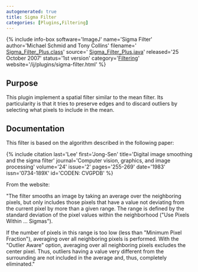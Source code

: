 ```yaml
---
autogenerated: true
title: Sigma Filter
categories: [Plugins,Filtering]
---
```


{% include info-box software='ImageJ' name='Sigma Filter' author='Michael Schmid and Tony Collins' filename=' [Sigma\_Filter\_Plus.class](/ij/plugins/download/Sigma_Filter_Plus.class)' source=' [Sigma\_Filter\_Plus.java](/ij/plugins/download/Sigma_Filter_Plus.java)' released='25 October 2007' status='1st version' category='[Filtering](Category_Filtering)' website='/ij/plugins/sigma-filter.html' %}

## Purpose

This plugin implement a spatial filter similar to the mean filter. Its particularity is that it tries to preserve edges and to discard outliers by selecting what pixels to include in the mean.

## Documentation

This filter is based on the algorithm described in the following paper:

{% include citation last='Lee' first='Jong-Sen' title='Digital image smoothing and the sigma filter' journal='Computer vision, graphics, and image processing' volume='24' issue='2' pages='255-269' date='1983' issn='0734-189X' id='CODEN: CVGPDB' %}

From the website:

"The filter smooths an image by taking an average over the neighboring pixels, but only includes those pixels that have a value not deviating from the current pixel by more than a given range. The range is defined by the standard deviation of the pixel values within the neighborhood ("Use Pixels Within ... Sigmas").

If the number of pixels in this range is too low (less than "Minimum Pixel Fraction"), averaging over all neighboring pixels is performed. With the "Outlier Aware" option, averaging over all neighboring pixels excludes the center pixel. Thus, outliers having a value very different from the surrounding are not included in the average and, thus, completely eliminated."

 
